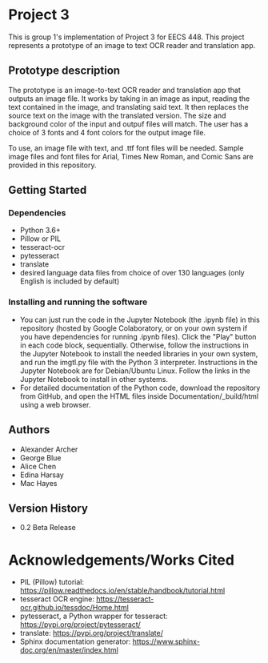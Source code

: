 # Project 3
This is group 1's implementation of Project 3 for EECS 448. This project represents a prototype of an image to text OCR reader and translation app. 

## Prototype description
The prototype is an image-to-text OCR reader and translation app that outputs an image file. It works by taking in an image as input, reading the text contained in the image,  and translating said text. It then replaces the source text on the image with the translated version. The size and background color of the input and outpuf files will match. The user has a choice of 3 fonts and 4 font colors for the output image file.

To use, an image file with text, and .ttf font files will be needed. Sample image files and font files for Arial, Times New Roman, and Comic Sans are provided in this repository.

## Getting Started

### Dependencies
* Python 3.6+
* Pillow or PIL
* tesseract-ocr
* pytesseract
* translate
* desired language data files from choice of over 130 languages (only English is included by default)

### Installing and running the software
 * You can just run the code in the Jupyter Notebook (the .ipynb file) in this repository (hosted by Google Colaboratory, or on your own system if you have dependencies for running .ipynb files). Click the "Play" button in each code block, sequentially. Otherwise, follow the instructions in the Jupyter Notebook to install the needed libraries in your own system, and run the imgtl.py file with the Python 3 interpreter. Instructions in the Jupyter Notebook are for Debian/Ubuntu Linux. Follow the links in the Jupyter Notebook to install in other systems.
 * For detailed documentation of the Python code, download the repository from GitHub, and open the HTML files inside Documentation/\_build/html using a web browser. 
 
## Authors
* Alexander Archer
* George Blue
* Alice Chen
* Edina Harsay
* Mac Hayes

## Version History
* 0.2
  Beta Release

# Acknowledgements/Works Cited
* PIL (Pillow) tutorial: https://pillow.readthedocs.io/en/stable/handbook/tutorial.html
* tesseract OCR engine: https://tesseract-ocr.github.io/tessdoc/Home.html
* pytesseract, a Python wrapper for tesseract: https://pypi.org/project/pytesseract/
* translate: https://pypi.org/project/translate/
* Sphinx documentation generator: https://www.sphinx-doc.org/en/master/index.html
